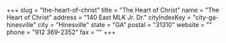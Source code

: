 +++
slug = "the-heart-of-christ"
title = "The Heart of Christ"
name = "The Heart of Christ"
address = "140 East MLK Jr. Dr."
cityIndexKey = "city-ga-hinesville"
city = "Hinesville"
state = "GA"
postal = "31310"
website = ""
phone = "912 369-2352"
fax = ""
+++
